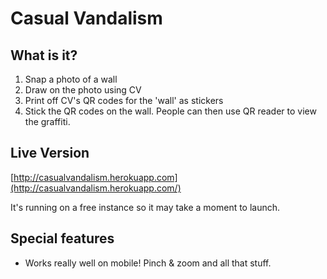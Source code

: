 # Casual Vandalism

## What is it?

1. Snap a photo of a wall
2. Draw on the photo using CV
3. Print off CV's QR codes for the 'wall' as stickers
4. Stick the QR codes on the wall.  People can then use QR reader to view the graffiti.

## Live Version

[http://casualvandalism.herokuapp.com](http://casualvandalism.herokuapp.com/)

It's running on a free instance so it may take a moment to launch.

## Special features

- Works really well on mobile!  Pinch & zoom and all that stuff.

